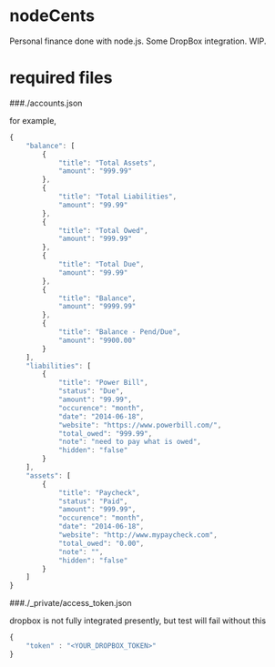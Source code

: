 # nodeCents
Personal finance done with node.js.  Some DropBox integration.  WIP.


# required files

###./accounts.json

for example,
```javascript
{
	"balance": [
		{
			"title": "Total Assets",
			"amount": "999.99"
		},
		{
			"title": "Total Liabilities",
			"amount": "99.99"
		},
		{
			"title": "Total Owed",
			"amount": "999.99"
		},
		{
			"title": "Total Due",
			"amount": "99.99"
		},
		{
			"title": "Balance",
			"amount": "9999.99"
		},
		{
			"title": "Balance - Pend/Due",
			"amount": "9900.00"
		}
	],
	"liabilities": [
		{
			"title": "Power Bill",
			"status": "Due",
			"amount": "99.99",
			"occurence": "month",
			"date": "2014-06-18",
			"website": "https://www.powerbill.com/",
			"total_owed": "999.99",
			"note": "need to pay what is owed",
			"hidden": "false"
		}
	],
	"assets": [
		{
			"title": "Paycheck",
			"status": "Paid",
			"amount": "999.99",
			"occurence": "month",
			"date": "2014-06-18",
			"website": "http://www.mypaycheck.com",
			"total_owed": "0.00",
			"note": "",
			"hidden": "false"
		}
	]
}
```

###./_private/access_token.json 

dropbox is not fully integrated presently, but test will fail without this
```javascript
{
	"token" : "<YOUR_DROPBOX_TOKEN>"
}
```


